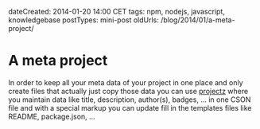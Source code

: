 dateCreated: 2014-01-20 14:00 CET
tags: npm, nodejs, javascript, knowledgebase
postTypes: mini-post
oldUrls: /blog/2014/01/a-meta-project/

# A meta project

In order to keep all your meta data of your project in one place
and only create files that actually just copy those data
you can use [projectz](https://github.com/bevry/projectz)
where you maintain data like title, description, author(s), badges, ...
in one CSON file and with a special markup you can update
fill in the templates files like README, package.json, ...
